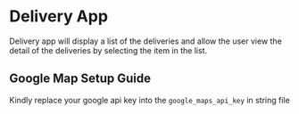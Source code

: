# Delivery App
Delivery app will display a list of the deliveries and allow the user view the detail of the deliveries by selecting the item in the list.

## Google Map Setup Guide
Kindly replace your google api key into the `google_maps_api_key` in string file